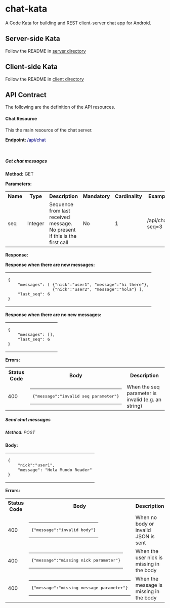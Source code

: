 chat-kata
=========

A Code Kata for building and REST client-server chat app for Android.

Server-side Kata
-----------------

Follow the README in [server directory](/server)

Client-side Kata
-----------------

Follow the README in [client directory](/client/SimpleChat)

API Contract
------------

<p>The following are the definition of the API resources.</p><p> </p><h4><strong>Chat Resource</strong></h4><p>This the main resource of the chat server.</p><p><strong>Endpoint: </strong><span style="color: rgb(0,0,128);">/api/chat</span></p><p><span style="color: rgb(0,0,128);"><br /></span></p><h5>Get chat messages</h5><p><strong>Method:</strong> GET</p><p><strong>Parameters:</strong></p><table class="confluenceTable"><tbody><tr><th class="confluenceTh">Name</th><th colspan="1" class="confluenceTh">Type</th><th class="confluenceTh">Description</th><th colspan="1" class="confluenceTh">Mandatory</th><th colspan="1" class="confluenceTh">Cardinality</th><th class="confluenceTh">Example</th></tr><tr><td colspan="1" class="confluenceTd">seq</td><td colspan="1" class="confluenceTd">Integer</td><td colspan="1" class="confluenceTd">Sequence from last received message. No present if this is the first call</td><td colspan="1" class="confluenceTd">No</td><td colspan="1" class="confluenceTd">1</td><td colspan="1" class="confluenceTd">/api/chat?seq=3</td></tr></tbody></table><p><strong>Response:</strong></p><p><strong>Response when there are new messages:</strong></p><table class="wysiwyg-macro" data-macro-name="code" data-macro-parameters="language=javascript|title=/api/chat?seq\=4" style="background-image: url(/confluence/plugins/servlet/confluence/placeholder/macro-heading?definition=e2NvZGU6dGl0bGU9L2FwaS9jaGF0P3NlcT00fGxhbmd1YWdlPWphdmFzY3JpcHR9&amp;locale=en_GB&amp;version=2); background-repeat: no-repeat;" data-macro-body-type="PLAIN_TEXT"><tr><td class="wysiwyg-macro-body"><pre>{
    "messages": [ {"nick":"user1", "message":"hi there"},
                  {"nick":"user2", "message":"hola"} ],
    "last_seq": 6
}</pre></td></tr></table><p><strong><strong>Response when there are no new messages:</strong></strong></p><table class="wysiwyg-macro" data-macro-name="code" data-macro-parameters="language=javascript|title=/api/chat?seq\=6" style="background-image: url(/confluence/plugins/servlet/confluence/placeholder/macro-heading?definition=e2NvZGU6dGl0bGU9L2FwaS9jaGF0P3NlcT02fGxhbmd1YWdlPWphdmFzY3JpcHR9&amp;locale=en_GB&amp;version=2); background-repeat: no-repeat;" data-macro-body-type="PLAIN_TEXT"><tr><td class="wysiwyg-macro-body"><pre>{
    "messages": [],
    "last_seq": 6
}</pre></td></tr></table><p><span style="color: rgb(0,0,128);font-size: 10.0pt;line-height: 13.0pt;"> </span></p><p><strong>Errors:</strong><span style="color: rgb(0,0,128);font-size: 10.0pt;line-height: 13.0pt;"> </span></p><table class="confluenceTable"><tbody><tr><th class="confluenceTh">Status Code</th><th class="confluenceTh">Body</th><th class="confluenceTh">Description</th></tr><tr><td colspan="1" class="confluenceTd">400</td><td colspan="1" class="confluenceTd"><table class="wysiwyg-macro" data-macro-name="code" style="background-image: url(/confluence/plugins/servlet/confluence/placeholder/macro-heading?definition=e2NvZGV9&amp;locale=en_GB&amp;version=2); background-repeat: no-repeat;" data-macro-body-type="PLAIN_TEXT"><tr><td class="wysiwyg-macro-body"><pre>{"message":"invalid seq parameter"}</pre></td></tr></table></td><td colspan="1" class="confluenceTd">When the seq parameter is invalid (e.g. an string)</td></tr></tbody></table><p><span style="color: rgb(0,0,128);font-size: 10.0pt;line-height: 13.0pt;"> </span></p><h5><strong>Send chat messages</strong></h5><h5><strong style="color: rgb(51,51,51);font-size: 10.0pt;line-height: 13.0pt;">Method:</strong><span style="color: rgb(51,51,51);font-size: 10.0pt;font-weight: normal;line-height: 13.0pt;"> POST</span></h5><p><strong>Body:</strong></p><table class="wysiwyg-macro" data-macro-name="code" data-macro-parameters="language=javascript|title=/api/chat?seq\=4" style="background-image: url(/confluence/plugins/servlet/confluence/placeholder/macro-heading?definition=e2NvZGU6dGl0bGU9L2FwaS9jaGF0P3NlcT00fGxhbmd1YWdlPWphdmFzY3JpcHR9&amp;locale=en_GB&amp;version=2); background-repeat: no-repeat;" data-macro-body-type="PLAIN_TEXT"><tr><td class="wysiwyg-macro-body"><pre>{
    "nick":"user1",
	"message": "Hola Mundo Reader"
}</pre></td></tr></table><p><strong>Errors:</strong></p><table class="confluenceTable"><tbody><tr><th class="confluenceTh">Status Code</th><th class="confluenceTh">Body</th><th class="confluenceTh">Description</th></tr><tr><td colspan="1" class="confluenceTd">400</td><td colspan="1" class="confluenceTd"><table class="wysiwyg-macro" data-macro-name="code" style="background-image: url(/confluence/plugins/servlet/confluence/placeholder/macro-heading?definition=e2NvZGV9&amp;locale=en_GB&amp;version=2); background-repeat: no-repeat;" data-macro-body-type="PLAIN_TEXT"><tr><td class="wysiwyg-macro-body"><pre>{"message":"invalid body"}</pre></td></tr></table></td><td colspan="1" class="confluenceTd">When no body or invalid JSON is sent</td></tr><tr><td colspan="1" class="confluenceTd">400</td><td colspan="1" class="confluenceTd"><table class="wysiwyg-macro" data-macro-name="code" style="background-image: url(/confluence/plugins/servlet/confluence/placeholder/macro-heading?definition=e2NvZGV9&amp;locale=en_GB&amp;version=2); background-repeat: no-repeat;" data-macro-body-type="PLAIN_TEXT"><tr><td class="wysiwyg-macro-body"><pre>{"message":"missing nick parameter"}</pre></td></tr></table></td><td colspan="1" class="confluenceTd">When the user nick is missing in the body</td></tr><tr><td colspan="1" class="confluenceTd">400</td><td colspan="1" class="confluenceTd"><table class="wysiwyg-macro" data-macro-name="code" style="background-image: url(/confluence/plugins/servlet/confluence/placeholder/macro-heading?definition=e2NvZGV9&amp;locale=en_GB&amp;version=2); background-repeat: no-repeat;" data-macro-body-type="PLAIN_TEXT"><tr><td class="wysiwyg-macro-body"><pre>{"message":"missing message parameter"}</pre></td></tr></table></td><td colspan="1" class="confluenceTd">When the message is missing in the body</td></tr></tbody></table><p><strong><br /></strong></p><p><strong><br /></strong></p>
        <p>&nbsp;</p>